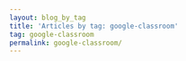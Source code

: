 ```yaml
---
layout: blog_by_tag
title: 'Articles by tag: google-classroom'
tag: google-classroom
permalink: google-classroom/
---
```

